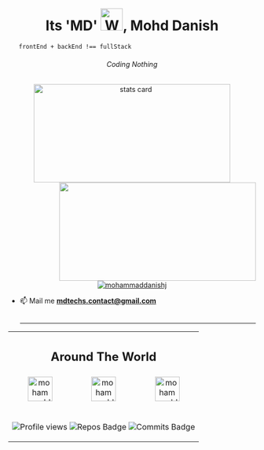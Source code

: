 <h1 align="center">Its 'MD' <img src="https://raw.githubusercontent.com/nixin72/nixin72/master/wave.gif"
            alt="Waving hand animated gif" height="45" width="45" />, Mohd Danish</h1>
  
```
   frontEnd + backEnd !== fullStack
```
    
<h6 align="center">Coding Nothing</h6>

<p align="center">
            <a align="center" href="https://github.com/MohammadDanishJ">
                        <img alt="stats card" height="200px" width="400" src="https://github-readme-streak-stats.herokuapp.com/?user=MohammadDanishJ&theme=radical">
                        <img align="right" height="200px" width="400" src="https://github-readme-stats.vercel.app/api?username=MohammadDanishJ&count_private=true&theme=radical&show_icons=true" />
            </a>
</p>

<p align="center">
            <a href="https://twitter.com/mohammaddanishj" target="blank">
                        <img src="https://img.shields.io/twitter/follow/mohammaddanishj?logo=twitter&style=for-the-badge" alt="mohammaddanishj" />
            </a>
</p>
                
- 📫 Mail me **mdtechs.contact@gmail.com**
    <br><br>
    <hr>

            
 <table align="center">
            <tbody>
                        <tr>
                                    <td colspan=3 align="center">
                                                <h2>Around The World</h2>
                                    </td>
                        </tr>
                        <tr>
                                    <td align="center">
                                                <a href="https://twitter.com/mohammaddanishj" target="blank">
                                                            <img align="center"  src="https://img.icons8.com/fluency/48/000000/twitter-circled.png" alt="mohammaddanishj" height="50" width="50" />
                                                </a>
                                    </td>
                                    <td align="center">
                                                <a href="https://instagram.com/mohammaddanishj" target="blank">
                                                            <img align="center" src="https://img.icons8.com/fluency/64/000000/instagram-new.png" alt="mohammaddanishj" height="50" width="50" />
                                                </a>
                                    </td>
                                    <td align="center">
                                                <a href="https://www.linkedin.com/in/mohammaddanishj/" target="blank">
                                                            <img align="center" src="https://img.icons8.com/color/164/000000/linkedin-circled--v2.png" alt="mohammaddanishj" height="50" width="50" />
                                                </a>
                                    </td>
                        </tr>
                        <tr>
                                    <td colspan="3" align="center"> 
                                                <br/>
                                                
![Profile views](https://komarev.com/ghpvc/?username=MohammadDanishJ&color=brightgreen)
![Repos Badge](https://badges.pufler.dev/repos/MohammadDanishJ)
![Commits Badge](https://badges.pufler.dev/commits/monthly/MohammadDanishJ)
                                    </td>
                        </tr>
            </tbody>
</table>
